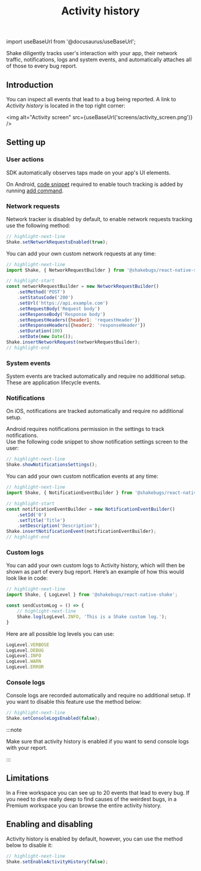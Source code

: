﻿---
id: activity
title: Activity history
---
import useBaseUrl from '@docusaurus/useBaseUrl';

Shake diligently tracks user's interaction with your app, their network traffic, notifications, logs and system events, and automatically attaches all of those to every bug report.

## Introduction
You can inspect all events that lead to a bug being reported. A link to *Activity history* is located in the top right corner:

<img
  alt="Activity screen"
  src={useBaseUrl('screens/activity_screen.png')}
/>

## Setting up

### User actions
SDK automatically observes taps made on your app's UI elements.

On Android, [code snippet](/react/manual-linking.md#android) required to enable touch tracking is added by running [add command](/react/setup.md#install).

### Network requests
Network tracker is disabled by default, to enable network requests tracking use the following method:

```javascript title="App.js"
// highlight-next-line
Shake.setNetworkRequestsEnabled(true);
```

You can add your own custom network requests at any time:

```javascript title="App.js"
// highlight-next-line
import Shake, { NetworkRequestBuilder } from '@shakebugs/react-native-shake';

// highlight-start
const networkRequestBuilder = new NetworkRequestBuilder()
    .setMethod('POST')
    .setStatusCode('200')
    .setUrl('https://api.example.com')
    .setRequestBody('Request body')
    .setResponseBody('Response body')
    .setRequestHeaders({header1: 'requestHeader'})
    .setResponseHeaders({header2: 'responseHeader'})
    .setDuration(100)
    .setDate(new Date());
Shake.insertNetworkRequest(networkRequestBuilder);
// highlight-end
```

### System events
System events are tracked automatically and require no additional setup.
These are application lifecycle events.

### Notifications
On iOS, notifications are tracked automatically and require no additional setup.   

Android requires notifications permission in the settings to track notifications.  
Use the following code snippet to show notification settings screen to the user:

```javascript title="App.js"
// highlight-next-line
Shake.showNotificationsSettings();
```

You can add your own custom notification events at any time:

```javascript title="App.js"
// highlight-next-line
import Shake, { NotificationEventBuilder } from '@shakebugs/react-native-shake';

// highlight-start
const notificationEventBuilder = new NotificationEventBuilder()
    .setId('0')
    .setTitle('Title')
    .setDescription('Description');
Shake.insertNotificationEvent(notificationEventBuilder);
// highlight-end
```

### Custom logs
You can add your own custom logs to Activity history, which will then be shown as part of every bug report.
Here’s an example of how this would look like in code:

```javascript title="App.js"
// highlight-next-line
import Shake, { LogLevel } from '@shakebugs/react-native-shake';

const sendCustomLog = () => {
    // highlight-next-line
    Shake.log(LogLevel.INFO, 'This is a Shake custom log.');
}
```

Here are all possible log levels you can use:

```javascript
LogLevel.VERBOSE
LogLevel.DEBUG
LogLevel.INFO
LogLevel.WARN
LogLevel.ERROR
```

### Console logs
Console logs are recorded automatically and require no additional setup.
If you want to disable this feature use the method below:

```javascript title="App.js"
// highlight-next-line
Shake.setConsoleLogsEnabled(false);
```

:::note

Make sure that activity history is enabled if you want to send console logs with your report.

:::

## Limitations
In a Free workspace you can see up to 20 events that lead to every bug.
If you need to dive really deep to find causes of the weirdest bugs,
in a Premium workspace you can browse the entire activity history.

## Enabling and disabling
Activity history is enabled by default, however, you can use the method below to disable it:

```javascript title="App.js"
// highlight-next-line
Shake.setEnableActivityHistory(false);
```
